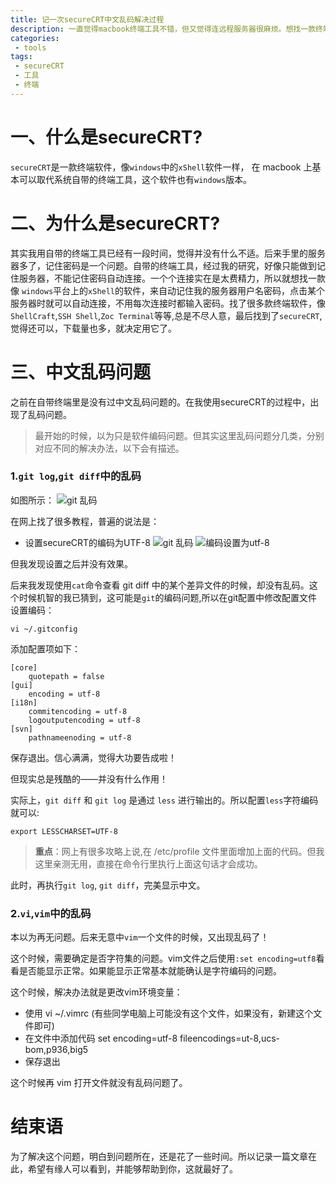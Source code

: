 ```yaml
---
title: 记一次secureCRT中文乱码解决过程
description: 一直觉得macbook终端工具不错，但又觉得连远程服务器很麻烦。想找一款终端工具，可以记住远程服务器的连接。找来找去，觉得secureCRT还行，使用过程中有一些乱码的坑，在这里记录一下填坑过程。
categories:
 - tools
tags:
 - secureCRT
 - 工具
 - 终端
---
```

# 一、什么是secureCRT?
`secureCRT`是一款终端软件，像`windows`中的`xShell`软件一样， 在 macbook 上基本可以取代系统自带的终端工具，这个软件也有`windows`版本。

# 二、为什么是secureCRT?
其实我用自带的终端工具已经有一段时间，觉得并没有什么不适。后来手里的服务器多了，记住密码是一个问题。自带的终端工具，经过我的研究，好像只能做到记住服务器，不能记住密码自动连接。一个个连接实在是太费精力，所以就想找一款像 `windows`平台上的`xShell`的软件，来自动记住我的服务器用户名密码，点击某个服务器时就可以自动连接，不用每次连接时都输入密码。找了很多款终端软件，像`ShellCraft`,`SSH Shell`,`Zoc Terminal`等等,总是不尽人意，最后找到了`secureCRT`,觉得还可以，下载量也多，就决定用它了。

# 三、中文乱码问题
之前在自带终端里是没有过中文乱码问题的。在我使用secureCRT的过程中，出现了乱码问题。
> 最开始的时候，以为只是软件编码问题。但其实这里乱码问题分几类，分别对应不同的解决办法，以下会有描述。

### 1.`git log`,`git diff`中的乱码
如图所示：
![git 乱码]({{site.baseurl}}/assets/images/2018/11/git.png)

在网上找了很多教程，普遍的说法是：
- 设置secureCRT的编码为UTF-8
![git 乱码]({{site.baseurl}}/assets/images/2018/11/config.png)
![编码设置为utf-8]({{site.baseurl}}/assets/images/2018/11/charset.png)

但我发现设置之后并没有效果。

后来我发现使用`cat`命令查看 git diff 中的某个差异文件的时候，却没有乱码。这个时候机智的我已猜到，这可能是`git`的编码问题,所以在git配置中修改配置文件设置编码：
```shell
vi ~/.gitconfig
```
添加配置项如下：
```shell
[core]
	quotepath = false
[gui]
	encoding = utf-8
[i18n]
	commitencoding = utf-8
	logoutputencoding = utf-8
[svn]
	pathnameenoding = utf-8
```

保存退出。信心满满，觉得大功要告成啦！

但现实总是残酷的——并没有什么作用！

实际上，`git diff` 和 `git log` 是通过 `less` 进行输出的。所以配置`less`字符编码就可以:
```shell
export LESSCHARSET=UTF-8
```
> **重点**：网上有很多攻略上说,在 /etc/profile 文件里面增加上面的代码。但我这里亲测无用，直接在命令行里执行上面这句话才会成功。

此时，再执行`git log`, `git diff`，完美显示中文。

### 2.`vi`,`vim`中的乱码
本以为再无问题。后来无意中`vim`一个文件的时候，又出现乱码了！

这个时候，需要确定是否字符集的问题。vim文件之后使用`:set encoding=utf8`看看是否能显示正常。如果能显示正常基本就能确认是字符编码的问题。

这个时候，解决办法就是更改vim环境变量：

- 使用 vi ~/.vimrc (有些同学电脑上可能没有这个文件，如果没有，新建这个文件即可)
- 在文件中添加代码 set encoding=utf-8 fileencodings=ut-8,ucs-bom,p936,big5
- 保存退出

这个时候再 vim 打开文件就没有乱码问题了。


# 结束语
为了解决这个问题，明白到问题所在，还是花了一些时间。所以记录一篇文章在此，希望有缘人可以看到，并能够帮助到你，这就最好了。

